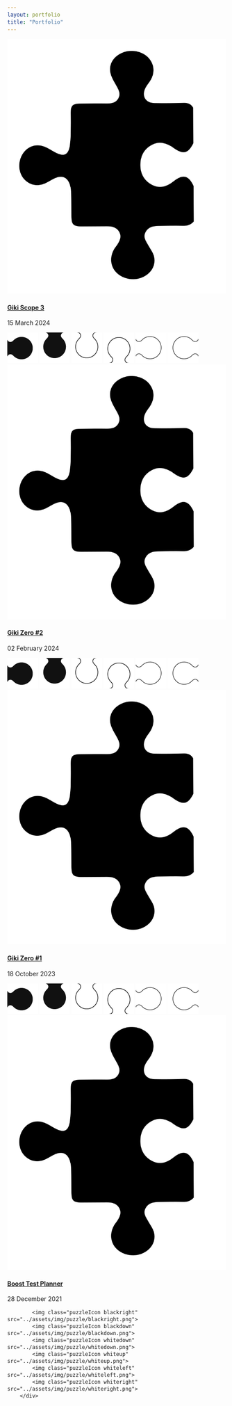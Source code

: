 ```yaml
---
layout: portfolio
title: "Portfolio"
---
```

<section class="puzzleContainer">
    <div class="puzzleGrid">
        <summary class="article">
            <section class="article-summary-header">
                <a href="/2023-05-15-new-feature-case-study">
                    <img src="/assets/img/icons/puzzle.svg" class="svgStyle" alt="Pattern Libraries">
                </a>
                <h4>
                    <a href="/2023-05-15-new-feature-case-study">Giki Scope 3</a>
                </h4>
                <p class="dateStyle">15 March 2024</p>    
            </section>
        </summary>
        <img class="puzzleIcon blackright" src="/assets/img/puzzle/blackright.png">        
        <img class="puzzleIcon blackdown" src="/assets/img/puzzle/blackdown.png">        
        <img class="puzzleIcon whitedown" src="/assets/img/puzzle/whitedown.png"> 
        <img class="puzzleIcon whiteup" src="/assets/img/puzzle/whiteup.png">        
        <img class="puzzleIcon whiteleft" src="/assets/img/puzzle/whiteleft.png"> 
        <img class="puzzleIcon whiteright" src="/assets/img/puzzle/whiteright.png"> 
    </div>
    <div class="puzzleGrid">                    
    <summary class="article">
        <section class="article-summary-header">
            <a href="/2024-01-25-redesign-case-study/">
                <img src="/assets/img/icons/puzzle.svg" class="svgStyle" alt="Design Systems">
            </a>
            <h4>
                <a href="/2024-02-02-redesign-case-study/">Giki Zero #2</a>
            </h4>
            <p class="dateStyle">02 February 2024</p>
        </section>
    </summary>
        <img class="puzzleIcon blackright" src="/assets/img/puzzle/blackright.png">        
        <img class="puzzleIcon blackdown" src="/assets/img/puzzle/blackdown.png">        
        <img class="puzzleIcon whitedown" src="/assets/img/puzzle/whitedown.png"> 
        <img class="puzzleIcon whiteup" src="/assets/img/puzzle/whiteup.png">        
        <img class="puzzleIcon whiteleft" src="/assets/img/puzzle/whiteleft.png"> 
        <img class="puzzleIcon whiteright" src="/assets/img/puzzle/whiteright.png"> 
    </div>
    <div class="puzzleGrid">
        <summary class="article">
            <section class="article-summary-header">
                <a href="/2021-12-28-product-owner-case-study">
                    <img src="/assets/img/icons/puzzle.svg" class="svgStyle" alt="Wireframing">
                </a>
                <h4>
                    <a href="/2021-12-28-product-owner-case-study">Giki Zero #1</a>
                </h4>
                <p class="dateStyle">18 October 2023</p>
            </section>
        </summary>
        <img class="puzzleIcon blackright" src="/assets/img/puzzle/blackright.png">        
        <img class="puzzleIcon blackdown" src="/assets/img/puzzle/blackdown.png">        
        <img class="puzzleIcon whitedown" src="/assets/img/puzzle/whitedown.png"> 
        <img class="puzzleIcon whiteup" src="/assets/img/puzzle/whiteup.png">        
        <img class="puzzleIcon whiteleft" src="/assets/img/puzzle/whiteleft.png"> 
        <img class="puzzleIcon whiteright" src="/assets/img/puzzle/whiteright.png"> 
    </div>
    <div class="puzzleGrid">
        <summary class="article">
            <section class="article-summary-header">
                 <a href="/2021-12-28-product-owner-case-study">
                    <img src="/assets/img/icons/puzzle.svg" class="svgStyle" alt="Wireframing">
                </a>
                <h4>
                    <a href="/2021-12-28-product-owner-case-study">Boost Test Planner</a>
                </h4>
                <p class="dateStyle">28 December 2021</p>
            </section>
        </summary>


            
            <img class="puzzleIcon blackright" src="../assets/img/puzzle/blackright.png">        
            <img class="puzzleIcon blackdown" src="../assets/img/puzzle/blackdown.png">        
            <img class="puzzleIcon whitedown" src="../assets/img/puzzle/whitedown.png"> 
            <img class="puzzleIcon whiteup" src="../assets/img/puzzle/whiteup.png">        
            <img class="puzzleIcon whiteleft" src="../assets/img/puzzle/whiteleft.png"> 
            <img class="puzzleIcon whiteright" src="../assets/img/puzzle/whiteright.png"> 
        </div>
</section>
<div style="clear:both; margin-bottom:40px;"></div>
